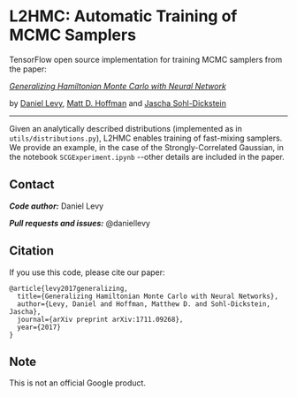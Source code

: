 # L2HMC: Automatic Training of MCMC Samplers

TensorFlow open source implementation for training MCMC samplers from the paper:

[*Generalizing Hamiltonian Monte Carlo with Neural Network*](https://arxiv.org/abs/1711.09268)

by [Daniel Levy](http://ai.stanford.edu/~danilevy), [Matt D. Hoffman](http://matthewdhoffman.com/) and [Jascha Sohl-Dickstein](sohldickstein.com)

---

Given an analytically described distributions (implemented as in `utils/distributions.py`), L2HMC enables training of fast-mixing samplers. We provide an example, in the case of the Strongly-Correlated Gaussian, in the notebook `SCGExperiment.ipynb` --other details are included in the paper.


## Contact

***Code author:*** Daniel Levy

***Pull requests and issues:*** @daniellevy

## Citation

If you use this code, please cite our paper:
```
@article{levy2017generalizing,
  title={Generalizing Hamiltonian Monte Carlo with Neural Networks},
  author={Levy, Daniel and Hoffman, Matthew D. and Sohl-Dickstein, Jascha},
  journal={arXiv preprint arXiv:1711.09268},
  year={2017}
}
```

## Note

This is not an official Google product.
